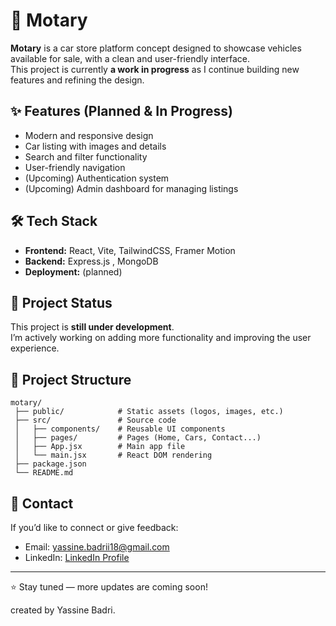 # 🚗 Motary

**Motary** is a car store platform concept designed to showcase vehicles available for sale, with a clean and user-friendly interface.  
This project is currently **a work in progress** as I continue building new features and refining the design.  


## ✨ Features (Planned & In Progress)

- Modern and responsive design
- Car listing with images and details
- Search and filter functionality
- User-friendly navigation
- (Upcoming) Authentication system
- (Upcoming) Admin dashboard for managing listings



## 🛠 Tech Stack

- **Frontend:** React, Vite, TailwindCSS, Framer Motion  
- **Backend:** Express.js , MongoDB   
- **Deployment:** (planned)  



## 🚧 Project Status

This project is **still under development**.  
I’m actively working on adding more functionality and improving the user experience.  


## 📂 Project Structure
```
motary/
 ├── public/            # Static assets (logos, images, etc.)
 ├── src/               # Source code
 │   ├── components/    # Reusable UI components
 │   ├── pages/         # Pages (Home, Cars, Contact...)
 │   ├── App.jsx        # Main app file
 │   └── main.jsx       # React DOM rendering
 ├── package.json
 └── README.md
```


## 📧 Contact

If you’d like to connect or give feedback:  
- Email: yassine.badrii18@gmail.com  
- LinkedIn: [LinkedIn Profile](https://www.linkedin.com/in/yassine-badri-0279a7342/)  

---

⭐ Stay tuned — more updates are coming soon!

created by Yassine Badri.